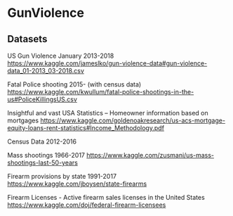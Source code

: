 # GunViolence

## Datasets

US Gun Violence January 2013-2018 
https://www.kaggle.com/jameslko/gun-violence-data#gun-violence-data_01-2013_03-2018.csv

Fatal Police shooting 2015- (with census data)
https://www.kaggle.com/kwullum/fatal-police-shootings-in-the-us#PoliceKillingsUS.csv

Insightful and vast USA Statistics – Homeowner information based on mortgages
https://www.kaggle.com/goldenoakresearch/us-acs-mortgage-equity-loans-rent-statistics#Income_Methodology.pdf

Census Data 2012-2016

Mass shootings 1966-2017
https://www.kaggle.com/zusmani/us-mass-shootings-last-50-years

Firearm provisions by state 1991-2017
https://www.kaggle.com/jboysen/state-firearms

Firearm Licenses - Active firearm sales licenses in the United States
https://www.kaggle.com/doj/federal-firearm-licensees
